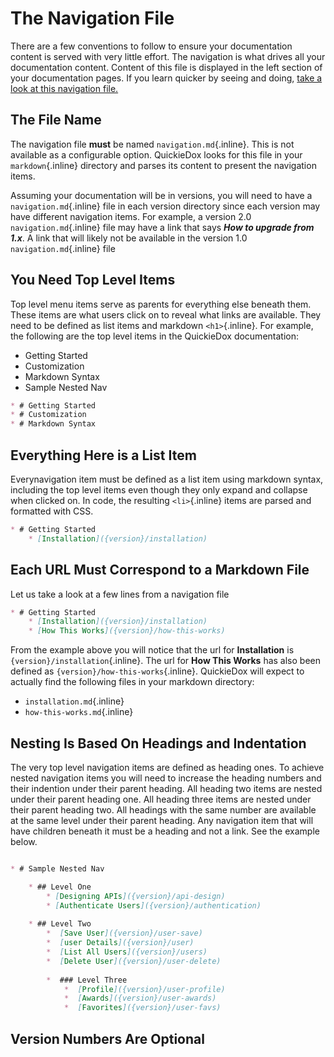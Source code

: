 # The Navigation File

There are a few conventions to follow to ensure your documentation content is served with very little effort. The navigation is what drives all your documentation content. Content of this file is displayed in the left section of your documentation pages. If you learn quicker by seeing and doing, [take a look at this navigation file.](https://github.com/mkocansey/quickiedox)

## The File Name

The navigation file **must** be named `navigation.md`{.inline}. This is not available as a configurable option. QuickieDox looks for this file in your `markdown`{.inline} directory and parses its content to present the navigation items.

Assuming your documentation will be in versions, you will need to have a `navigation.md`{.inline} file in each version directory since each version may have different navigation items. For example, a version 2.0 `navigation.md`{.inline} file may have a link that says ***How to upgrade from 1.x***. A link that will likely not be available in the version 1.0 `navigation.md`{.inline} file



## You Need Top Level Items

Top level menu items serve as parents for everything else beneath them. These items are what users click on to reveal what links are available. They need to be defined as list items and markdown `<h1>`{.inline}. For example, the following are the top level items in the QuickieDox documentation: 

* Getting Started
* Customization
* Markdown Syntax
* Sample Nested Nav

```markdown
* # Getting Started
* # Customization
* # Markdown Syntax
```


## Everything Here is a List Item

Everynavigation item must be defined as a list item using markdown syntax, including the top level items even though they only expand and collapse when clicked on. In code, the resulting `<li>`{.inline} items are parsed and formatted with CSS.

```markdown
* # Getting Started
	* [Installation]({version}/installation)
```


## Each URL Must Correspond to a Markdown File

Let us take a look at a few lines from a navigation file

```markdown
* # Getting Started
	* [Installation]({version}/installation)
	* [How This Works]({version}/how-this-works)
```

From the example above you will notice that the url for **Installation** is `{version}/installation`{.inline}. The url for **How This Works** has also been defined as `{version}/how-this-works`{.inline}.  QuickieDox will expect to actually find the following files in your markdown directory:

* `installation.md`{.inline}
* `how-this-works.md`{.inline}



## Nesting Is Based On Headings and Indentation

The very top level navigation items are defined as heading ones. To achieve nested navigation items you will need to increase the heading numbers and their indention under their parent heading. All heading two items are nested under their parent heading one. All heading three items are nested under their parent heading two. All headings with the same number are available at the same level under their parent heading. Any navigation item that will have children beneath it must be a heading and not a link. See the example below.

```markdown

* # Sample Nested Nav

	* ## Level One
		* [Designing APIs]({version}/api-design)
		* [Authenticate Users]({version}/authentication)
    
	* ## Level Two
		*  [Save User]({version}/user-save)
		*  [user Details]({version}/user)
		*  [List All Users]({version}/users)
		*  [Delete User]({version}/user-delete)
           
        *  ### Level Three
            *  [Profile]({version}/user-profile)
            *  [Awards]({version}/user-awards)
            *  [Favorites]({version}/user-favs)

```


## Version Numbers Are Optional

